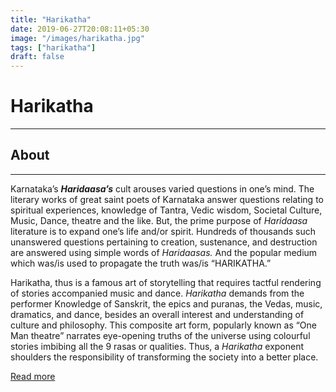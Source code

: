 ```yaml
---
title: "Harikatha"
date: 2019-06-27T20:08:11+05:30
image: "/images/harikatha.jpg"
tags: ["harikatha"]
draft: false
---
```


# Harikatha
---

## About
---
Karnataka’s **_Haridaasa’s_** cult arouses varied questions in one’s mind. The literary works of great saint poets of Karnataka answer questions relating to spiritual experiences, knowledge of Tantra, Vedic wisdom, Societal Culture, Music, Dance, theatre and the like. But, the prime purpose of _Haridaasa_ literature is to expand one’s life and/or spirit. Hundreds of thousands such unanswered questions pertaining to creation, sustenance, and destruction are answered using simple words of _Haridaasas._ And the popular medium which was/is used to propagate the truth was/is “HARIKATHA.”

Harikatha, thus is a famous art of storytelling that requires tactful rendering of stories accompanied  music and dance. _Harikatha_ demands from the performer Knowledge of Sanskrit, the epics and puranas, the Vedas, music, dramatics, and dance, besides an overall interest and understanding of culture and philosophy. This composite art form, popularly known as “One Man theatre” narrates eye-opening truths of the universe using colourful stories imbibing all the 9 rasas or qualities. Thus, a _Harikatha_ exponent shoulders the responsibility of transforming the society into a better place.

[Read more](https://www.sharatprabhath.com/)


